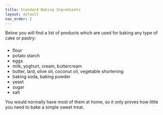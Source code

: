 ```yaml
---
title: Standard Baking Ingredients
layout: default
nav_order: 2
---
```



Below you will find a list of products which are used for baking any type of cake or pastry:

###

-	flour
-	potato starch
-	eggs 
-	milk, yoghurt, cream, buttercream
-	butter, lard, olive oil, coconut oil, vegetable shortening
-	baking soda, baking powder
-	yeast 
-	sugar
-	salt 

You would normally have most of them at home, so it only proves how little you need to bake a simple sweet treat.
